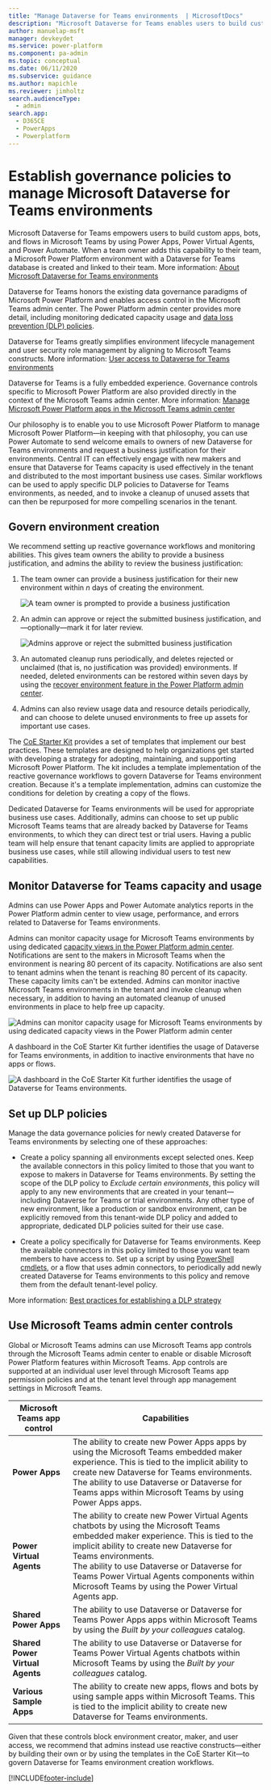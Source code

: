 ```yaml
---
title: "Manage Dataverse for Teams environments  | MicrosoftDocs"
description: "Microsoft Dataverse for Teams enables users to build custom apps, bots, and flows in Microsoft Teams. This article walks you through important details about Dataverse for Teams environments, and discusses recommended ways to proactively manage them."
author: manuelap-msft
manager: devkeydet
ms.service: power-platform
ms.component: pa-admin
ms.topic: conceptual
ms.date: 06/11/2020
ms.subservice: guidance
ms.author: mapichle
ms.reviewer: jimholtz
search.audienceType: 
  - admin
search.app: 
  - D365CE
  - PowerApps
  - Powerplatform
---
```

# Establish governance policies to manage Microsoft Dataverse for Teams environments

Microsoft Dataverse for Teams empowers users to build custom apps, bots, and flows in Microsoft Teams by using Power Apps, Power Virtual Agents, and Power Automate. When a team owner adds this capability to their team, a Microsoft Power Platform environment with a Dataverse for Teams database is created and linked to their team. More information: [About Microsoft Dataverse for Teams environments](../../admin/about-teams-environment.md)

Dataverse for Teams honors the existing data governance paradigms of Microsoft Power Platform and enables access control in the Microsoft Teams admin center. The Power Platform admin center provides more detail, including monitoring dedicated capacity usage and [data loss prevention (DLP) policies](../../admin/wp-data-loss-prevention.md).  

Dataverse for Teams greatly simplifies environment lifecycle management and user security role management by aligning to Microsoft Teams constructs. More information: [User access to Dataverse for Teams environments](../../admin/about-teams-environment.md#user-access-to-dataverse-for-teams-environments) 

Dataverse for Teams is a fully embedded experience. Governance controls specific to Microsoft Power Platform are also provided directly in the context of the Microsoft Teams admin center. More information: [Manage Microsoft Power Platform apps in the Microsoft Teams admin center](/microsoftteams/manage-power-platform-apps)

Our philosophy is to enable you to use Microsoft Power Platform to manage Microsoft Power Platform&mdash;in keeping with that philosophy, you can use Power Automate to send welcome emails to owners of new Dataverse for Teams environments and request a business justification for their environments. Central IT can effectively engage with new makers and ensure that Dataverse for Teams capacity is used effectively in the tenant and distributed to the most important business use cases. Similar workflows can be used to apply specific DLP policies to Dataverse for Teams environments, as needed, and to invoke a cleanup of unused assets that can then be repurposed for more compelling scenarios in the tenant.

## Govern environment creation

We recommend setting up reactive governance workflows and monitoring abilities. This gives team owners the ability to provide a business justification, and admins the ability to review the business justification:

1. The team owner can provide a business justification for their new environment within *n* days of creating the environment.

    ![A team owner is prompted to provide a business justification](media/teams-1.png "A team owner is prompted to provide a business justification")

1. An admin can approve or reject the submitted business justification, and&mdash;optionally&mdash;mark it for later review.

    ![Admins approve or reject the submitted business justification](media/teams-2.png "Admins approve or reject the submitted business justifications")

1. An automated cleanup runs periodically, and deletes rejected or unclaimed (that is, no justification was provided) environments. If needed, deleted environments can be restored within seven days by using the [recover environment feature in the Power Platform admin center](../../admin/recover-environment.md#power-platform-admin-center).

1. Admins can also review usage data and resource details periodically, and can choose to delete unused environments to free up assets for important use cases.

The [CoE Starter Kit](../coe/starter-kit.md) provides a set of templates that implement our best practices. These templates are designed to help organizations get started with developing a strategy for adopting, maintaining, and supporting Microsoft Power Platform. The kit includes a template implementation of the reactive governance workflows to govern Dataverse for Teams environment creation. Because it's a template implementation, admins can customize the conditions for deletion by creating a copy of the flows.

Dedicated Dataverse for Teams environments will be used for appropriate business use cases. Additionally, admins can choose to set up public Microsoft Teams teams that are already backed by Dataverse for Teams environments, to which they can direct test or trial users. Having a public team will help ensure that tenant capacity limits are applied to appropriate business use cases, while still allowing individual users to test new capabilities.  

## Monitor Dataverse for Teams capacity and usage

Admins can use Power Apps and Power Automate analytics reports in the Power Platform admin center to view usage, performance, and errors related to Dataverse for Teams environments.

Admins can monitor capacity usage for Microsoft Teams environments by using dedicated [capacity views in the Power Platform admin center](../../admin/about-teams-environment.md#capacity-limits). Notifications are sent to the makers in Microsoft Teams when the environment is nearing 80&nbsp;percent of its capacity. Notifications are also sent to tenant admins when the tenant is reaching 80&nbsp;percent of its capacity. These capacity limits can't be extended. Admins can monitor inactive Microsoft Teams environments in the tenant and invoke cleanup when necessary, in addition to having an automated cleanup of unused environments in place to help free up capacity.

![Admins can monitor capacity usage for Microsoft Teams environments by using dedicated capacity views in the Power Platform admin center](media/teams-4.png "Admins can monitor capacity usage for Microsoft Teams environments by using dedicated capacity views in the Power Platform admin center")

A dashboard in the CoE Starter Kit further identifies the usage of Dataverse for Teams environments, in addition to inactive environments that have no apps or flows.

![A dashboard in the CoE Starter Kit further identifies the usage of Dataverse for Teams environments.](media/teams-3.png "A dashboard in the CoE Starter Kit further identifies the usage of Dataverse for Teams environments.")

## Set up DLP policies

Manage the data governance policies for newly created Dataverse for Teams environments by selecting one of these approaches:

- Create a policy spanning all environments except selected ones. Keep the available connectors in this policy limited to those that you want to expose to makers in Dataverse for Teams environments. By setting the scope of the DLP policy to *Exclude certain environments*, this policy will apply to any new environments that are created in your tenant&mdash;including Dataverse for Teams or trial environments. Any other type of new environment, like a production or sandbox environment, can be explicitly removed from this tenant-wide DLP policy and added to appropriate, dedicated DLP policies suited for their use case.

- Create a policy specifically for Dataverse for Teams environments. Keep the available connectors in this policy limited to those you want team members to have access to. Set up a script by using [PowerShell cmdlets](../../admin/powerapps-powershell.md#data-loss-prevention-dlp-policy-commands), or a flow that uses admin connectors, to periodically add newly created Dataverse for Teams environments to this policy and remove them from the default tenant-level policy.

More information: [Best practices for establishing a DLP strategy](./dlp-strategy.md)

## Use Microsoft Teams admin center controls

Global or Microsoft Teams admins can use Microsoft Teams app controls through the Microsoft Teams admin center to enable or disable Microsoft Power Platform features within Microsoft Teams. App controls are supported at an individual user level through Microsoft Teams app permission policies and at the tenant level through app management settings in Microsoft Teams.

|Microsoft Teams app control|Capabilities|
|------------------|---------|
|**Power Apps**|The ability to create new Power Apps apps by using the Microsoft Teams embedded maker experience. This is tied to the implicit ability to create new Dataverse for Teams environments.<Br>The ability to use Dataverse or Dataverse for Teams apps within Microsoft Teams by using Power Apps apps.  |
|**Power Virtual Agents**|The ability to create new Power Virtual Agents chatbots by using the Microsoft Teams embedded maker experience. This is tied to the implicit ability to create new Dataverse for Teams environments.<Br>The ability to use Dataverse or Dataverse for Teams Power Virtual Agents components within Microsoft Teams by using the Power Virtual Agents app.|
|**Shared Power Apps**|The ability to use Dataverse or Dataverse for Teams Power Apps apps within Microsoft Teams by using the *Built by your colleagues* catalog.|
|**Shared Power Virtual Agents**|The ability to use Dataverse or Dataverse for Teams Power Virtual Agents chatbots within Microsoft Teams by using the *Built by your colleagues* catalog.|
|**Various Sample Apps**| The ability to create new apps, flows and bots by using sample apps within Microsoft Teams. This is tied to the implicit ability to create new Dataverse for Teams environments.|

Given that these controls block environment creator, maker, and user access, we recommend that admins instead use reactive constructs&mdash;either by building their own or by using the templates in the CoE Starter Kit&mdash;to govern Dataverse for Teams environment creation workflows.


[!INCLUDE[footer-include](../../includes/footer-banner.md)]
